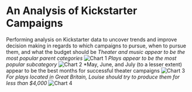 # An Analysis of Kickstarter Campaigns
Performing analysis on Kickstarter data to uncover trends and improve decision making in regards to which campaigns to pursue, when to pursue them, and what the budget should be
*Theater and music appear to be the most popular parent categories*
![Chart 1](https://user-images.githubusercontent.com/115741212/196755376-52539e5c-e9ef-4110-a811-30540f475986.png)
*Plays appear to be the most popular subcategory*
![Chart 2](https://user-images.githubusercontent.com/115741212/196755603-d0f7aafe-3db8-43ad-bb68-c24dd867b78f.png)
*May, June, and July (to a lesser extent) appear to be the best months for successful theater campaigns
![Chart 3](https://user-images.githubusercontent.com/115741212/196755904-feb93d8e-906e-4e0f-ba04-eb510e0c053c.png)
*For plays located in Great Britain, Louise should try to produce them for less than $4,000*
![Chart 4](https://user-images.githubusercontent.com/115741212/196757066-2f03466f-f85f-4d6f-896d-c9162ded1c96.png)
